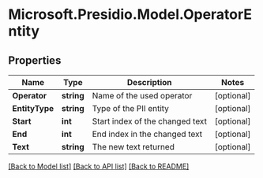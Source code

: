 # Microsoft.Presidio.Model.OperatorEntity

## Properties

Name | Type | Description | Notes
------------ | ------------- | ------------- | -------------
**Operator** | **string** | Name of the used operator | [optional] 
**EntityType** | **string** | Type of the PII entity | [optional] 
**Start** | **int** | Start index of the changed text | [optional] 
**End** | **int** | End index in the changed text | [optional] 
**Text** | **string** | The new text returned | [optional] 

[[Back to Model list]](../README.md#documentation-for-models) [[Back to API list]](../README.md#documentation-for-api-endpoints) [[Back to README]](../README.md)

